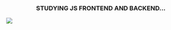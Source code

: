 <h3 align="center">
    STUDYING JS FRONTEND AND BACKEND...
</h3>

<img align='middle' src="http://mazassumnida.wtf/api/v2/generate_badge?boj=alstn113">
